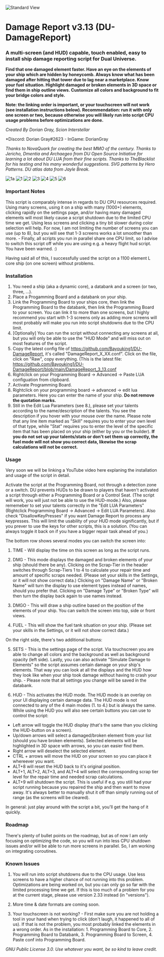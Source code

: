 
![Standard View](https://github.com/DorianTheGrey/DU-DamageReport/blob/main/img/DR_Logo1.png)

# Damage Report v3.13 (DU-DamageReport)

### A multi-screen (and HUD) capable, touch enabled, easy to install ship damage reporting script for **Dual Universe**.

**Find that one damaged element faster. Have an eye on the elements of your ship which are hidden by honeycomb. Always know what has been damaged after hitting that tower due to lag near a marketplace. Know your fuel situation. Highlight damaged or broken elements in 3D space or find them in ship outline views. Customize all colors and background to fit your bridge colors and style.**

**Note: the linking order is important, or your touchscreen will not work (see installation instructions below). Recommendation: run it with only one screen or two, because otherwise you will likely run into script CPU usage problems before optimizations are done.**

*Created By Dorian Gray, Scion Interstellar*

*Discord: Dorian Gray#2623 - InGame: DorianGray 

*Thanks to NovaQuark for creating the best MMO of the century. Thanks to Jericho, Dmentia and Archaegeo from DU Open Source Initiative for learning a lot about DU LUA from their fine scripts. Thanks to TheBlacklist for his testing and his many wonderful suggestions. SVG patterns by Hero Patterns. DU atlas data from Jayle Break.*

![1a](https://github.com/DorianTheGrey/DU-DamageReport/blob/main/img/1a.png)
![1](https://github.com/DorianTheGrey/DU-DamageReport/blob/main/img/1.png)
![2](https://github.com/DorianTheGrey/DU-DamageReport/blob/main/img/2.png)
![3](https://github.com/DorianTheGrey/DU-DamageReport/blob/main/img/3.png)
![4](https://github.com/DorianTheGrey/DU-DamageReport/blob/main/img/4.png)
![5](https://github.com/DorianTheGrey/DU-DamageReport/blob/main/img/5.png)
![6](https://github.com/DorianTheGrey/DU-DamageReport/blob/main/img/6.png)

### Important Notes

This script is comparably intense in regards to DU CPU resources required. Using many screens, using it on a ship with many (1000+) elements, clicking rapidly on the settings page, and/or having many damaged elements will most likely cause a script shutdown due to the limited CPU time we get. Using less screens and clicking a tiny bit slower during color selection will help. For now, I am not limiting the number of screens you can use (up to 8), but you will see that 1-3 screens works a lot smoother than more. - Finally, all scripts you run in parallel share one CPU limit, so I advise to switch this script off while you are using e.g. a heavy flight hud script. You have been warned. :)

Having said all of this, I successfully used the script on a 1100 element L core ship (on one screen) without problems.

### Installation

1. You need a ship (aka a dynamic core), a databank and a screen (or two, three, ...).
2. Place a Progamming Board and a databank on your ship.
3. Link the Programming Board to your ships core, then link the Programming Board to the databank, then link the Programming Board to your screen. You can link it to more than one screens, but I highly recommend you start with 1-3 screens only as adding more screens will most probably will make you run into script shutdowns due to the CPU limit.
4. [Optionally] You can run the script without connecting any screens at all, but you will only be able to use the "HUD Mode" and will miss out on most features of the script.
5. Copy the latest config file of https://github.com/Bayouking1/DU-DamageReport, it's called "DamageReport_X_XX.conf". Click on the file, click on "Raw", copy everything. (This is the latest file: https://github.com/Bayouking1/DU-DamageReport/blob/main/DamageReport_3_13.conf
6. Rightclick on your Programming Board -> Advanced -> Paste LUA configuation from clipboard.
7. Activate Programming Board.
8. Rightclick on your programming board -> advanced -> edit lua parameters. Here you can enter the name of your ship. **Do not remove the quotation marks.**
9. Still in the Edit Lua Parameters (see 8.), please set your talents according to the name/description of the talents. You see the description if you hover with your mouse over the name. Please note that any line item marked as "Skill" requires you to enter your own level of that type, while "Stat" requires you to enter the level of the specific item that has been placed on your ship (either by you or the builder). **If you do not set up your talents/stats or don't set them up correctly, the fuel mode will not show you correct data, likewise the scrap calculations will not be correct.**

### Usage

Very soon we will be linking a YouTube video here explaning the installation and usage of the script in detail.

Activate the script at the Programming Board, not through a detection zone or a switch. DU prevents HUDs to be drawn to players that haven't activated a script through either a Programming Board or a Control Seat. (The script will work, you will just not be able to use the HUD-mode.) Also, please rememeber to set your talents correctly in the "Edit LUA Parameters" (Rightclick Programming Board -> Advanced -> Edit LUA Parameters). Also check "DisallowKeyPresses" if you want Damage Report to process any keypresses. This will limit the usability of your HUD mode significantly, but if you prever to use the keys for other scripts, this is a solution. (You can always toggle it back on if you have a bigger repair task ahead of you.)

The bottom row shows several modes you can switch the screen into:

1. TIME - Will display the time on this screen as long as the script runs.

2. DMG - This mode displays the damaged and broken elements of your ship (should there be any). Clicking on the Scrap-Tier in the header switches through Scrap-Tiers 1 to 4 to calculate your repair time and amount of specific scraps needed. (Please set your skills in the Settings, or it will not show correct data.) Clicking on "Damage Name" or "Broken Name" will turn the display to use element types instead of names, should you prefer that. Clicking on "Damage Type" or "Broken Type" will then turn the display back again to use names instead.

3. DMGO - This will draw a ship outline based on the position of the elements of your ship. You can switch the screen into top, side or front views.

4. FUEL - This will show the fuel tank situation on your ship. (Please set your skills in the Settings, or it will not show correct data.)

On the right side, there's two additional buttons:

5. SETS - This is the settings page of the script. Via touchscreen you are able to change all colors and the background as well as background opacity (left side). Lastly, you can also activate "Simulate Damage to Elements" so the script assumes certain damage on your ship's elements. That way you can look at all the displays and the HUD how they look like when your ship took damage without having to crash your ship. - Please note that all settings you change will be saved in the databank.

6. HUD - This activates the HUD mode. The HUD mode is an overlay on your UI displaying certain damage data. The HUD mode is not connected to any of the 4 main modes (1. to 4.) but is always the same. While using the HUD you will also see certain buttons you can use to control the script:

* Left arrow will toggle the HUD display (that's the same than you clicking the HUD-button on a screen).
* Up/down arrows will select a damaged/broken element from your list (should you have broken elements). Selected elements will be highlighted in 3D space with arrows, so you can easier find them.
* Right arrow will deselect the selected element.
* CTRL + arrows will move the HUD on your screen so you can place it whereever you want.
* ALT+8 will reset the HUD back to it's original position.
* ALT+1, ALT+2, ALT+3, and ALT+4 will select the corresponding scrap tier level for the repair time and needed scrap calculations.
* ALT+9 will shutdown the script. This is useful if e.g. you still had your script running because you repaired the ship and then want to move away. It's always better to manually shut it off than simply running out of range (as the screens will be cleared).

In general: just play around with the script a bit, you'll get the hang of it quickly.

### Roadmap

There's plenty of bullet points on the roadmap, but as of now I am only focusing on optimizing the code, so you will run into less CPU shutdown issues and/or will be able to run more screens in parallel. So, I am working on integrating coroutines.

### Known Issues

1. You will run into script shutdowns due to the CPU usage. Use less screens to have a higher chance of not running into this problem. Optimizations are being worked on, but you can only go so far with the limited processing time we get. If this is too much of a problem for you at the current stage, please use version 2.33 instead (in "versions").

2. More time & date formats are coming soon.

3. Your touchscreen is not working? - First make sure you are not holding a tool in your hand when trying to click (don't laugh, it happened to all of us). If that is not the problem, you most probably linked the elements in a wrong order. As in the installation: 1. Programming Board to Core, 2. Programming Board to Databank, 3. Programming Board to Screen, 4. Paste conf into Programming Board.

*GNU Public License 3.0. Use whatever you want, be so kind to leave credit.*
